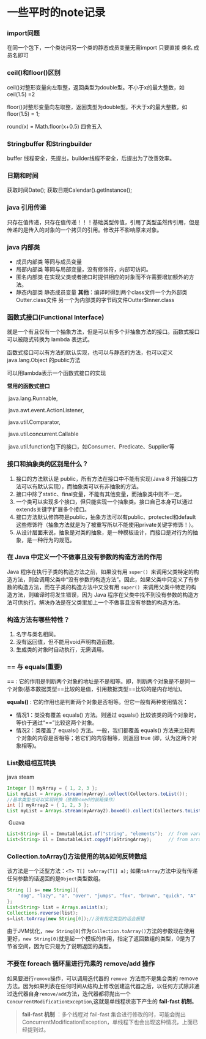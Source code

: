 # 一些平时的note记录
### import问题 

在同一个包下，一个类访问另一个类的静态成员变量无需import 只要直接 类名.成员名即可

### ceil()和floor()区别

ceil()对整形变量向左取整，返回类型为double型。不小于x的最大整数，如ceil(1.5) =2

floor()对整形变量向左取整，返回类型为double型。不大于x的最大整数，如floor(1.5) = 1;

round(x) = Math.floor(x+0.5) 四舍五入

### Stringbuffer 和Stringbuilder

buffer 线程安全，先提出，builder线程不安全，后提出为了改善效率。

### 日期和时间

获取时间Date();
获取日期Calendar().getInstance();

### java 引用传递

只存在值传递，只存在值传递！！！基础类型传值，引用了类型虽然传引用，但是传递的是传入的对象的一个拷贝的引用。修改并不影响原来对象。

### java 内部类

+ 成员内部类
    等同与成员变量
+ 局部内部类
    等同与局部变量，没有修饰符，内部可访问。
+ 匿名内部类
    在实现父类或者接口时提供相应的对象而不许需要增加额外的方法。
+ 静态内部类
    静态成员变量
**其他**：编译时得到两个class文件一个为外部类   Outter.class文件 另一个为内部类的字节码文件Outter$Inner.class

### 函数式接口(Functional Interface)

就是一个有且仅有一个抽象方法，但是可以有多个非抽象方法的接口。函数式接口可以被隐式转换为 lambda 表达式。

函数式接口可以有方法的默认实现，也可以与静态的方法，也可以定义java.lang.Object 的public方法

可以用lambda表示一个函数式接口的实现

**常用的函数式接口**

​	java.lang.Runnable,

​	java.awt.event.ActionListener, 

​	java.util.Comparator,

​	java.util.concurrent.Callable

​	java.util.function包下的接口，如Consumer、Predicate、Supplier等

### 接口和抽象类的区别是什么？

1. 接口的方法默认是 public，所有方法在接口中不能有实现(Java 8 开始接口方法可以有默认实现），而抽象类可以有非抽象的方法。
2. 接口中除了static、final变量，不能有其他变量，而抽象类中则不一定。
3. 一个类可以实现多个接口，但只能实现一个抽象类。接口自己本身可以通过extends关键字扩展多个接口。
4. 接口方法默认修饰符是public，抽象方法可以有public、protected和default这些修饰符（抽象方法就是为了被重写所以不能使用private关键字修饰！）。
5. 从设计层面来说，抽象是对类的抽象，是一种模板设计，而接口是对行为的抽象，是一种行为的规范。

### 在 Java 中定义一个不做事且没有参数的构造方法的作用

Java 程序在执行子类的构造方法之前，如果没有用 `super() `来调用父类特定的构造方法，则会调用父类中“没有参数的构造方法”。因此，如果父类中只定义了有参数的构造方法，而在子类的构造方法中又没有用 `super() `来调用父类中特定的构造方法，则编译时将发生错误，因为 Java 程序在父类中找不到没有参数的构造方法可供执行。解决办法是在父类里加上一个不做事且没有参数的构造方法。 　

### 构造方法有哪些特性？

1. 名字与类名相同。
2. 没有返回值，但不能用void声明构造函数。
3. 生成类的对象时自动执行，无需调用。

### == 与 equals(重要)

**==** : 它的作用是判断两个对象的地址是不是相等。即，判断两个对象是不是同一个对象(基本数据类型==比较的是值，引用数据类型==比较的是内存地址)。

**equals()** : 它的作用也是判断两个对象是否相等。但它一般有两种使用情况：

- 情况1：类没有覆盖 equals() 方法。则通过 equals() 比较该类的两个对象时，等价于通过“==”比较这两个对象。
- 情况2：类覆盖了 equals() 方法。一般，我们都覆盖 equals() 方法来比较两个对象的内容是否相等；若它们的内容相等，则返回 true (即，认为这两个对象相等)。

### List数组相互转换

java steam

```java
Integer [] myArray = { 1, 2, 3 };
List myList = Arrays.stream(myArray).collect(Collectors.toList());
//基本类型也可以实现转换（依赖boxed的装箱操作）
int [] myArray2 = { 1, 2, 3 };
List myList = Arrays.stream(myArray2).boxed().collect(Collectors.toList());
```

​	Guava

```java
List<String> il = ImmutableList.of("string", "elements");  // from varray
List<String> il = ImmutableList.copyOf(aStringArray);      // from array
```

### Collection.toArray()方法使用的坑&如何反转数组

该方法是一个泛型方法：`<T> T[] toArray(T[] a);` 如果`toArray`方法中没有传递任何参数的话返回的是`Object`类型数组。

```java
String [] s= new String[]{
    "dog", "lazy", "a", "over", "jumps", "fox", "brown", "quick", "A"
};
List<String> list = Arrays.asList(s);
Collections.reverse(list);
s=list.toArray(new String[0]);//没有指定类型的话会报错
```

由于JVM优化，`new String[0]`作为`Collection.toArray()`方法的参数现在使用更好，`new String[0]`就是起一个模板的作用，指定了返回数组的类型，0是为了节省空间，因为它只是为了说明返回的类型。

###  不要在 foreach 循环里进行元素的 remove/add 操作

如果要进行`remove`操作，可以调用迭代器的 `remove `方法而不是集合类的 remove 方法。因为如果列表在任何时间从结构上修改创建迭代器之后，以任何方式除非通过迭代器自身`remove/add`方法，迭代器都将抛出一个`ConcurrentModificationException`,这就是单线程状态下产生的 **fail-fast 机制**。

> **fail-fast 机制** ：多个线程对 fail-fast 集合进行修改的时，可能会抛出ConcurrentModificationException，单线程下也会出现这种情况，上面已经提到过。
